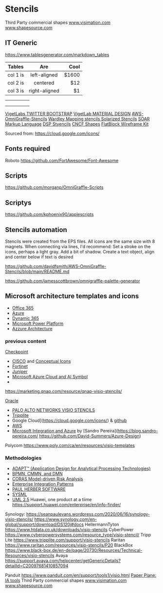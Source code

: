 # Stencils

Third Party commercial shapes
www.visimation.com
www.shapesource.com

## IT Generic

https://www.tablesgenerator.com/markdown_tables

| Tables   |      Are      |  Cool |
|----------|:-------------:|------:|
| col 1 is |  left-aligned | $1600 |
| col 2 is |    centered   |   $12 |
| col 3 is | right-aligned |    $1 |


|   |   |   |   |   |
|---|:---|---|---|---|
|   |   |   |   |   |
|   |   |   |   |   |
|   |   |   |   |   |

[VigetLabs TWITTER BOOTSTRAP](https://github.com/vigetlabs/Twitter-Bootstrap-for-Omnigraffle)
[VigetLab MATERIAL DESIGN](https://github.com/vigetlabs/Material-Design-for-Omnigraffle)
[AWS-OmniGraffle-Stencils](https://github.com/davidfsmith/AWS-OmniGraffle-Stencils)
[Wardley Mapping stencils ](https://github.com/harrylove/wardley-omnigraffle)
[Solarized Stencils](https://github.com/johnscullen/omnigraffle#solarized-stencils)
[SOAR Markup Language](https://github.com/soartech/SoarML)
[DSP Styencils](https://github.com/morganp/DSP_stencils)
[CNCF Shapes](https://github.com/stormreply/cncf-shapes)
[FlatBlock Wireframe Kit](https://github.com/cowfox/FlatBlock-Kit)


Sourced from: https://cloud.google.com/icons/

## Fonts required

Roboto
https://github.com/FortAwesome/Font-Awesome
## Scripts

https://github.com/morganp/OmniGraffle-Scripts
## Scriptys

https://github.com/kphoenix90/applescripts

## Stencils automation

Stencils were created from the EPS files.
All icons are the same size with 8 magnets.
When connecting via lines, I'd recommend:
Set a stroke on the icons, perhaps a light gray.
Add a bit of shadow.
Create a text object, align and center below if text is desired

https://github.com/davidfsmith/AWS-OmniGraffle-Stencils/blob/main/README.md

https://github.com/jamesscottbrown/omnigraffle-palette-generator

## Microsoft architecture templates and icons

* [Office 365](https://docs.microsoft.com/en-us/microsoft-365/solutions/architecture-icons-templates?view=o365-worldwide)
* [Azure](https://docs.microsoft.com/en-us/azure/architecture/icons/)
* [Dynamic 365](https://docs.microsoft.com/en-us/dynamics365/get-started/icons)
* [Microsoft Power Platform](https://docs.microsoft.com/en-us/power-platform/guidance/icons)
* [Azzure Architecture](https://docs.microsoft.com/en-us/azure/architecture/browse/)

### previous content

[Checkpoint](https://supportcenter.checkpoint.com/supportcenter/portal?eventSubmit_doGoviewsolutiondetails=&solutionid=sk101866)
* [CISCO](https://www.cisco.com/c/en/us/products/visio-stencil-listing.html) and [Conceptual Icons](https://www.cisco.com/c/en/us/about/brand-center/network-topology-icons.html)
* [Fortinet](https://www.fortinet.com/resources/icon-library)
* [Juniper](https://www.juniper.net/us/en/products-services/icons-stencils/)
* [Microsoft Azure Cloud and AI Symbol]()
*
https://marketing.qnap.com/resource/qnap-visio-stencils/

[Oracle](https://docs.oracle.com/en-us/iaas/Content/General/Reference/graphicsfordiagrams.htm)
* [PALO ALTO NETWORKS VISIO STENCILS](https://knowledgebase.paloaltonetworks.com/KCSArticleDetail?id=kA10g000000CmAJCA0)
* [Tripplite](https://www.tripplite.com/support/visio-stencils)
* Google Cloud](https://cloud.google.com/icons/) & [github](https://github.com/bcerniglia/omnigraffle-stencils/tree/main/GoogleCloud)
* [AWS](https://aws.amazon.com/architecture/icons/)
* [Microsoft Integration and Azure](https://github.com/sandroasp/Microsoft-Integration-and-Azure-Stencils-Pack-for-Visio) by [Sandro Pereira](https://blog.sandro-pereira.com/
https://github.com/David-Summers/Azure-Design)

Polycom https://www.poly.com/ca/en/resources/visio-templates
### Methodologies
* [ADAPT™ (Application Design for Analytical Processing Technologies)](http://www.symcorp.com/tech_expertise_design.html)
* [BPMN, CMMN, and DMN](https://www.trisotech.com/trisotech-free-visio-templates-bpmn-cmmn-dmn/)
* [CORAS Model-driven Risk Analysis](http://coras.sourceforge.net)
* [Enterprise Integration Patterns](https://www.enterpriseintegrationpatterns.com/downloads.html)
* [PAUL HERBER SOFTWARE](https://www.paulherber.co.uk/free-visio-shapes/)
* [SYSML](http://www.softwarestencils.com/sysml/index.html)
* [UML 2.5](http://www.softwarestencils.com/uml/index.html)
Huawei, one product at a tiime https://support.huawei.com/enterprise/en/info-finder/

Synology: https://seanpaulevans.wordpress.com/2020/06/16/synology-visio-stencils/
https://www.synology.com/en-global/support/download/DS120j#docs
HellermannTyton https://www.htdata.co.uk/downloads/visio-stencils
CyberPower https://www.cyberpowersystems.com/resource_type/visio-stencil/
Tripp Lite https://www.tripplite.com/support/visio-stencils
Raritan https://www.raritan.com/resources/visio-stencils/P20
BlackBox https://www.black-box.de/en-de/page/20730/Resources/Technical-Resources/visio-stencils
Avaya https://support.avaya.com/helpcenter/getGenericDetails?detailId=C20097681410857094

Panduit https://www.panduit.com/en/support/tools1/visio.html
[Paper Plane: IA tools](http://www.paperplane.net/omnigraffle/)
Third Party commercial shapes
www.visimation.com
www.shapesource.com
